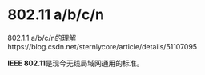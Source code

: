 

# 802.11 a/b/c/n



802.1.1 a/b/c/n的理解https://blog.csdn.net/sternlycore/article/details/51107095

**IEEE 802.11**是现今无线局域网通用的标准。

